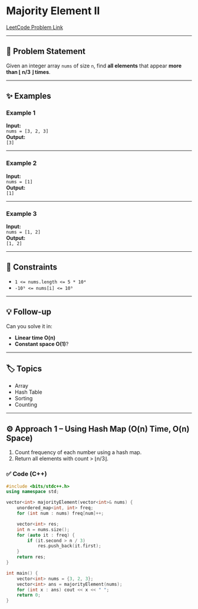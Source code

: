 # Majority Element II

[LeetCode Problem Link](https://leetcode.com/problems/majority-element-ii/)

---

## 📌 Problem Statement
Given an integer array `nums` of size `n`, find **all elements** that appear **more than ⌊ n/3 ⌋ times**.

---

## ✨ Examples

### Example 1
**Input:**  
`nums = [3, 2, 3]`  
**Output:**  
`[3]`

---

### Example 2
**Input:**  
`nums = [1]`  
**Output:**  
`[1]`

---

### Example 3
**Input:**  
`nums = [1, 2]`  
**Output:**  
`[1, 2]`

---

## 🎯 Constraints
- `1 <= nums.length <= 5 * 10⁴`  
- `-10⁹ <= nums[i] <= 10⁹`

---

## 💡 Follow-up
Can you solve it in:
- **Linear time O(n)**
- **Constant space O(1)**?

---

## 🏷️ Topics
- Array  
- Hash Table  
- Sorting  
- Counting  

---

## ⚙️ Approach 1 – Using Hash Map (O(n) Time, O(n) Space)
1. Count frequency of each number using a hash map.  
2. Return all elements with count > ⌊n/3⌋.

### ✅ Code (C++)

```cpp
#include <bits/stdc++.h>
using namespace std;

vector<int> majorityElement(vector<int>& nums) {
    unordered_map<int, int> freq;
    for (int num : nums) freq[num]++;

    vector<int> res;
    int n = nums.size();
    for (auto it : freq) {
        if (it.second > n / 3)
            res.push_back(it.first);
    }
    return res;
}

int main() {
    vector<int> nums = {3, 2, 3};
    vector<int> ans = majorityElement(nums);
    for (int x : ans) cout << x << " ";
    return 0;
}